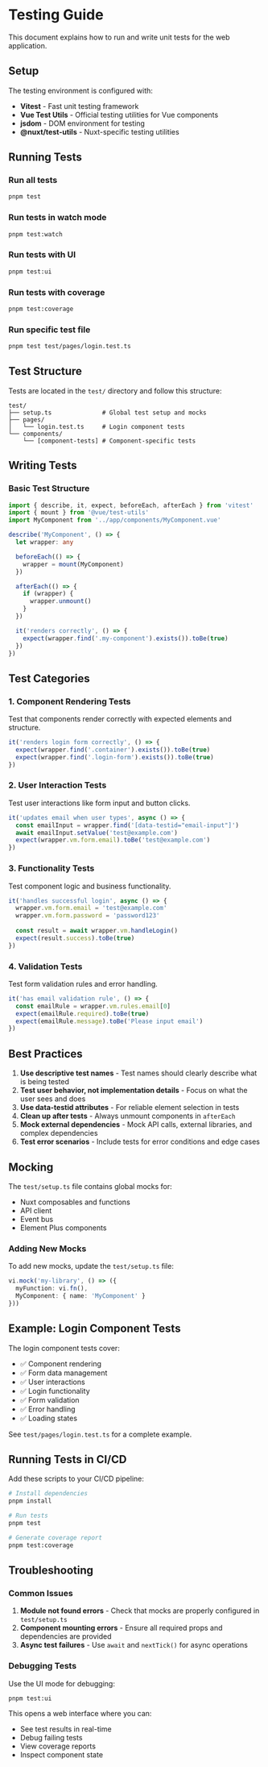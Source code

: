 # Testing Guide

This document explains how to run and write unit tests for the web application.

## Setup

The testing environment is configured with:
- **Vitest** - Fast unit testing framework
- **Vue Test Utils** - Official testing utilities for Vue components
- **jsdom** - DOM environment for testing
- **@nuxt/test-utils** - Nuxt-specific testing utilities

## Running Tests

### Run all tests
```bash
pnpm test
```

### Run tests in watch mode
```bash
pnpm test:watch
```

### Run tests with UI
```bash
pnpm test:ui
```

### Run tests with coverage
```bash
pnpm test:coverage
```

### Run specific test file
```bash
pnpm test test/pages/login.test.ts
```

## Test Structure

Tests are located in the `test/` directory and follow this structure:
```
test/
├── setup.ts              # Global test setup and mocks
├── pages/
│   └── login.test.ts     # Login component tests
└── components/
    └── [component-tests] # Component-specific tests
```

## Writing Tests

### Basic Test Structure

```typescript
import { describe, it, expect, beforeEach, afterEach } from 'vitest'
import { mount } from '@vue/test-utils'
import MyComponent from '../app/components/MyComponent.vue'

describe('MyComponent', () => {
  let wrapper: any

  beforeEach(() => {
    wrapper = mount(MyComponent)
  })

  afterEach(() => {
    if (wrapper) {
      wrapper.unmount()
    }
  })

  it('renders correctly', () => {
    expect(wrapper.find('.my-component').exists()).toBe(true)
  })
})
```

## Test Categories

### 1. Component Rendering Tests
Test that components render correctly with expected elements and structure.

```typescript
it('renders login form correctly', () => {
  expect(wrapper.find('.container').exists()).toBe(true)
  expect(wrapper.find('.login-form').exists()).toBe(true)
})
```

### 2. User Interaction Tests
Test user interactions like form input and button clicks.

```typescript
it('updates email when user types', async () => {
  const emailInput = wrapper.find('[data-testid="email-input"]')
  await emailInput.setValue('test@example.com')
  expect(wrapper.vm.form.email).toBe('test@example.com')
})
```

### 3. Functionality Tests
Test component logic and business functionality.

```typescript
it('handles successful login', async () => {
  wrapper.vm.form.email = 'test@example.com'
  wrapper.vm.form.password = 'password123'
  
  const result = await wrapper.vm.handleLogin()
  expect(result.success).toBe(true)
})
```

### 4. Validation Tests
Test form validation rules and error handling.

```typescript
it('has email validation rule', () => {
  const emailRule = wrapper.vm.rules.email[0]
  expect(emailRule.required).toBe(true)
  expect(emailRule.message).toBe('Please input email')
})
```

## Best Practices

1. **Use descriptive test names** - Test names should clearly describe what is being tested
2. **Test user behavior, not implementation details** - Focus on what the user sees and does
3. **Use data-testid attributes** - For reliable element selection in tests
4. **Clean up after tests** - Always unmount components in `afterEach`
5. **Mock external dependencies** - Mock API calls, external libraries, and complex dependencies
6. **Test error scenarios** - Include tests for error conditions and edge cases

## Mocking

The `test/setup.ts` file contains global mocks for:
- Nuxt composables and functions
- API client
- Event bus
- Element Plus components

### Adding New Mocks

To add new mocks, update the `test/setup.ts` file:

```typescript
vi.mock('my-library', () => ({
  myFunction: vi.fn(),
  MyComponent: { name: 'MyComponent' }
}))
```

## Example: Login Component Tests

The login component tests cover:
- ✅ Component rendering
- ✅ Form data management  
- ✅ User interactions
- ✅ Login functionality
- ✅ Form validation
- ✅ Error handling
- ✅ Loading states

See `test/pages/login.test.ts` for a complete example.

## Running Tests in CI/CD

Add these scripts to your CI/CD pipeline:

```bash
# Install dependencies
pnpm install

# Run tests
pnpm test

# Generate coverage report
pnpm test:coverage
```

## Troubleshooting

### Common Issues

1. **Module not found errors** - Check that mocks are properly configured in `test/setup.ts`
2. **Component mounting errors** - Ensure all required props and dependencies are provided
3. **Async test failures** - Use `await` and `nextTick()` for async operations

### Debugging Tests

Use the UI mode for debugging:
```bash
pnpm test:ui
```

This opens a web interface where you can:
- See test results in real-time
- Debug failing tests
- View coverage reports
- Inspect component state